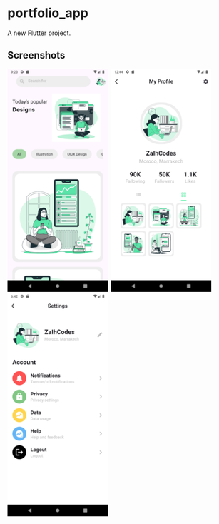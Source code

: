 # portfolio_app

A new Flutter project.

## Screenshots

<img src="./screenshots/Screenshot_1.png" height="500em" />&nbsp;&nbsp;<img src="./screenshots/Screenshot_2.png" height="500em" />&nbsp;&nbsp;<img src="./screenshots/Screenshot_3.png" height="500em" />
